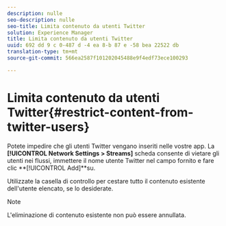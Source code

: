 ```yaml
---
description: nulle
seo-description: nulle
seo-title: Limita contenuto da utenti Twitter
solution: Experience Manager
title: Limita contenuto da utenti Twitter
uuid: 692 dd 9 c 0-487 d -4 ea 8-b 87 e -58 bea 22522 db
translation-type: tm+mt
source-git-commit: 566ea2587f101202045488e9f4edf73ece100293

---
```



# Limita contenuto da utenti Twitter{#restrict-content-from-twitter-users}

Potete impedire che gli utenti Twitter vengano inseriti nelle vostre app. La **[!UICONTROL Network Settings > Streams]** scheda consente di vietare gli utenti nei flussi, immettere il nome utente Twitter nel campo fornito e fare clic **[!UICONTROL Add]**su.

Utilizzate la casella di controllo per cestare tutto il contenuto esistente dell'utente elencato, se lo desiderate.

>[!NOTE]
>
>L'eliminazione di contenuto esistente non può essere annullata.

